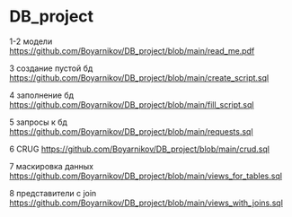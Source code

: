 # DB_project

1-2 модели
https://github.com/Boyarnikov/DB_project/blob/main/read_me.pdf

3 создание пустой бд
https://github.com/Boyarnikov/DB_project/blob/main/create_script.sql

4 заполнение бд
https://github.com/Boyarnikov/DB_project/blob/main/fill_script.sql

5 запросы к бд
https://github.com/Boyarnikov/DB_project/blob/main/requests.sql

6 CRUG
https://github.com/Boyarnikov/DB_project/blob/main/crud.sql

7 маскировка данных
https://github.com/Boyarnikov/DB_project/blob/main/views_for_tables.sql

8 представители с join
https://github.com/Boyarnikov/DB_project/blob/main/views_with_joins.sql
